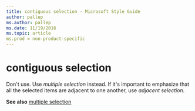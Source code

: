 ```yaml
---
title: contiguous selection - Microsoft Style Guide
author: pallep
ms.author: pallep
ms.date: 11/19/2016
ms.topic: article
ms.prod = non-product-specific
---
```


# contiguous selection

Don't use. Use *multiple selection* instead. If it's important to emphasize that all the selected items are adjacent to one another, use *adjacent selection*.

**See also** [multiple selection](../m/multiple-selection.md)

